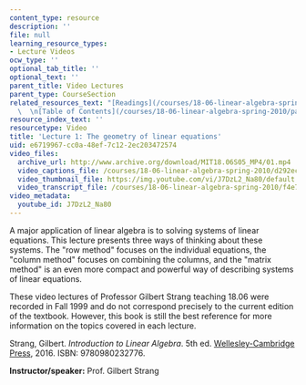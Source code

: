 ```yaml
---
content_type: resource
description: ''
file: null
learning_resource_types:
- Lecture Videos
ocw_type: ''
optional_tab_title: ''
optional_text: ''
parent_title: Video Lectures
parent_type: CourseSection
related_resources_text: "[Readings](/courses/18-06-linear-algebra-spring-2010/pages/readings)\
  \  \n[Table of Contents](/courses/18-06-linear-algebra-spring-2010/pages/readings#Table_of_Contents)"
resource_index_text: ''
resourcetype: Video
title: 'Lecture 1: The geometry of linear equations'
uid: e6719967-cc0a-48ef-7c12-2ec203472574
video_files:
  archive_url: http://www.archive.org/download/MIT18.06S05_MP4/01.mp4
  video_captions_file: /courses/18-06-linear-algebra-spring-2010/d292ec07b3ed5124ae1409dc520e61fe_J7DzL2_Na80.vtt
  video_thumbnail_file: https://img.youtube.com/vi/J7DzL2_Na80/default.jpg
  video_transcript_file: /courses/18-06-linear-algebra-spring-2010/f4e7ccf6e84b66c908c250fb85323f64_J7DzL2_Na80.pdf
video_metadata:
  youtube_id: J7DzL2_Na80
---
```


A major application of linear algebra is to solving systems of linear equations. This lecture presents three ways of thinking about these systems. The "row method" focuses on the individual equations, the "column method" focuses on combining the columns, and the "matrix method" is an even more compact and powerful way of describing systems of linear equations.

These video lectures of Professor Gilbert Strang teaching 18.06 were recorded in Fall 1999 and do not correspond precisely to the current edition of the textbook. However, this book is still the best reference for more information on the topics covered in each lecture.

Strang, Gilbert. _Introduction to Linear Algebra_. 5th ed. [Wellesley-Cambridge Press](http://www.wellesleycambridge.com/), 2016. ISBN: 9780980232776.

**Instructor/speaker:** Prof. Gilbert Strang